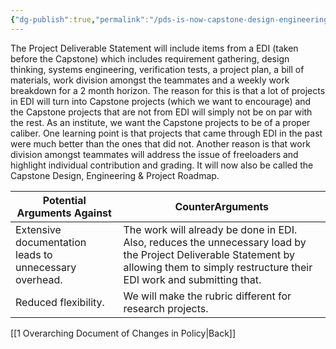 ```yaml
---
{"dg-publish":true,"permalink":"/pds-is-now-capstone-design-engineering-and-project-roadmap/"}
---
```



The Project Deliverable Statement will include items from a EDI (taken before the Capstone) which includes requirement gathering, design thinking, systems engineering, verification tests, a project plan, a bill of materials, work division amongst the teammates and a weekly work breakdown for a 2 month horizon. The reason for this is that a lot of projects in EDI will turn into Capstone projects (which we want to encourage) and the Capstone projects that are not from EDI will simply not be on par with the rest. As an institute, we want the Capstone projects to be of a proper caliber. One learning point is that projects that came through EDI in the past were much better than the ones that did not. Another reason is that work division amongst teammates will address the issue of freeloaders and highlight individual contribution and grading. It will now also be called the Capstone Design, Engineering & Project Roadmap.

| Potential Arguments Against                            | CounterArguments                                                                                                                                                                         |
| ------------------------------------------------------ | ---------------------------------------------------------------------------------------------------------------------------------------------------------------------------------------- |
| Extensive documentation leads to unnecessary overhead. | The work will already be done in EDI. Also, reduces the unnecessary load by the Project Deliverable Statement by allowing them to simply restructure their EDI work and submitting that. |
| Reduced flexibility.                                   | We will make the rubric different for research projects.                                                                                                                                 |

[[1 Overarching Document of Changes in Policy\|Back]]
